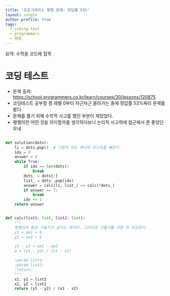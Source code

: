 ```yaml
---
title: "프로그래머스 평행 문제: 정답률 53%"
layout: single
author_profile: true
tags:
  - coding-test
  - programmers
  - 평행
---
```

요약: 수학을 코드에 접목

# 코딩 테스트

- 문제 출처: https://school.programmers.co.kr/learn/courses/30/lessons/120875
- 코딩테스트 공부할 겸 레벨 0부터 차근차근 올라가는 중에 정답률 53%짜리 문제를 봤다.
- 문제를 풀기 위해 수학적 사고를 했던 부분이 재밌었다.
- 평행이란 어떤 것을 의미할까를 생각하다보니 논리적 사고력에 접근해서 푼 좋았던 무네

```python

def solution(dots):
    li = dots.pop()  # 기준이 되는 하나의 리스트를 빼준다.
    idx = 0
    answer = 0
    while True:
        if idx == len(dots):
            break
        dots_ = dots[:]
        list_ = dots_.pop(idx)
        answer = calc(li, list_) == calc(*dots_)
        if answer == 1:
            break
        idx += 1
    return answer


def calc(list1: list, list2: list):
    """
    평행이라 함은 기울기가 같다는 뜻이다. 그러므로 기울기를 구한 뒤 비교한다.
    y1 = ax1 + b
    y2 = ax2 + b

    y1 - y2 = ax1 - ax2
    a = (y1 - y2) / (x1 - x2)

    :param list1:
    :param list2:
    :return:
    """
    x1, y1 = list1
    x2, y2 = list2
    return (y1 - y2) / (x1 - x2)

```